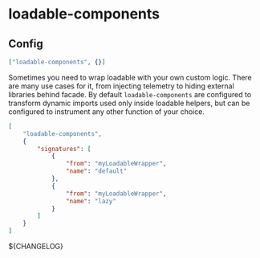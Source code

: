 # loadable-components

## Config

```json
["loadable-components", {}]
```

Sometimes you need to wrap loadable with your own custom logic. There are many
use cases for it, from injecting telemetry to hiding external libraries behind
facade. By default `loadable-components` are configured to transform dynamic
imports used only inside loadable helpers, but can be configured to instrument
any other function of your choice.

```json
[
	"loadable-components",
	{
		"signatures": [
			{
				"from": "myLoadableWrapper",
				"name": "default"
			},
			{
				"from": "myLoadableWrapper",
				"name": "lazy"
			}
		]
	}
]
```

${CHANGELOG}
